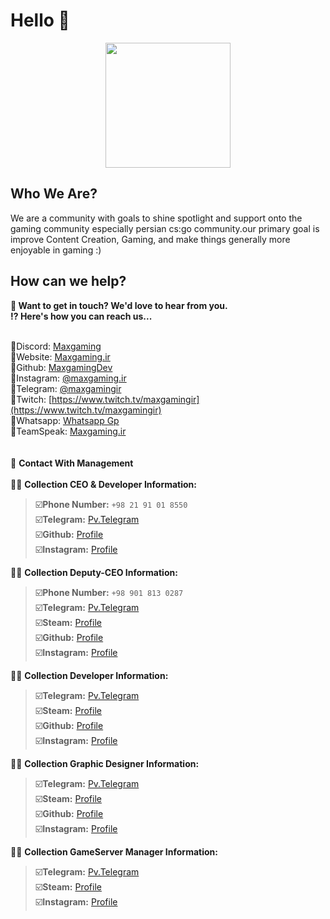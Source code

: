 
<h1> Hello 👋</h1>
<p align="center">
  <img height=200px src="http://cdn.0powerdev.ir/imgs/discord/profile.jpeg"></img>
</p>
<h2>Who We Are?</h2>
We are a community with goals to shine spotlight and support onto the gaming community especially persian cs:go community.our primary goal is improve Content Creation, Gaming, and make things generally more enjoyable in gaming :)
<br/>
<h2>How can we help?</h2>
<strong>📢 Want to get in touch? We'd love to hear from you.<br>
 ⁉️ Here's how you can reach us...<br><br></strong>

📢Discord: [Maxgaming](https://discord.maxgaming.ir/) <br>
📢Website: [Maxgaming.ir](https://maxgaming.ir/) <br>
📢Github: [MaxgamingDev](https://github.com/MaxgamingDev/) <br>
📢Instagram: [@maxgaming.ir](https://instagram.com/maxgaming.ir) <br>
📢Telegram: [@maxgamingir](https://t.me/maxgamingir) <br>
📢Twitch: [https://www.twitch.tv/maxgamingir](https://www.twitch.tv/maxgamingir) <br>
📢Whatsapp: [Whatsapp Gp](https://whatsapp.maxgaming.ir/) <br>
📢TeamSpeak: [Maxgaming.ir](MaxGaming.ir) <br>
<br><br>
🔗 **Contact With Management** 
<br>
<br>
🤵‍♂️ **Collection CEO & Developer Information:**
> ☑️**Phone Number:** `+98 21 91 01 8550` <br>
> ☑️**Telegram:** [Pv.Telegram](https://t.me/maxgamingir) <br>
> ☑️**Github:** [Profile](https://github.com/Maxgamingceo) <br>
> ☑️**Instagram:** [Profile](https://instagram.com/maxgaming.ir) <br>

🤵‍♂️ **Collection Deputy-CEO Information:**
> ☑️**Phone Number:** `+98 901 813 0287`<br>
> ☑️**Telegram:** [Pv.Telegram](https://t.me/omidr_78)<br>
> ☑️**Steam:** [Profile](https://steamcommunity.com/id/Dr_eXpirE)<br>
> ☑️**Github:** [Profile](https://github.com/omidr99)<br>
> ☑️**Instagram:** [Profile](https://instagram.com/omidr_99)<br>

🤵‍♂️ **Collection Developer Information:**
> ☑️**Telegram:** [Pv.Telegram](https://t.me/Zero_P0wer)<br>
> ☑️**Steam:** [Profile](https://steamcommunity.com/id/Zer0_power)<br>
> ☑️**Github:** [Profile](https://github.com/Zer0Power)<br>
> ☑️**Instagram:** [Profile](https://instagram.com/zer0_p0wer)<br>

🤵‍♂️ **Collection Graphic Designer Information:**
> ☑️**Telegram:** [Pv.Telegram](https://t.me/MrMansury)<br>
> ☑️**Steam:** [Profile](https://steamcommunity.com/id/AliFireX)<br>
> ☑️**Github:** [Profile](https://github.com/Mansuri-fx)<br>
> ☑️**Instagram:** [Profile](https://instagram.com/mansury.fx)<br>

🤵‍♂️ **Collection GameServer Manager Information:**
> ☑️**Telegram:** [Pv.Telegram](https://t.me/Mgn1ma)<br>
> ☑️**Steam:** [Profile](https://steamcommunity.com/profiles/76561199104720162)<br>
> ☑️**Instagram:** [Profile](https://instagram.com/n1ma_brz)<br>

